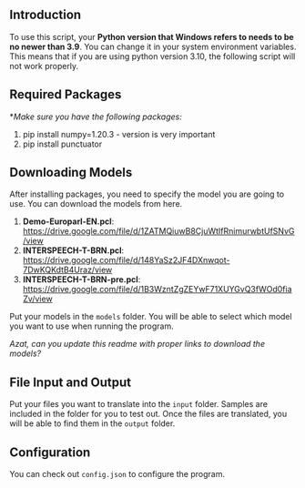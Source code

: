 Introduction
------------
To use this script, your **Python version that Windows refers to needs to be no newer than 3.9**. 
You can change it in your system environment variables.
This means that if you are using python version 3.10, the following script will not work properly.

Required Packages
-----------------
**Make sure you have the following packages:*

1. pip install numpy=1.20.3 - version is very important
2. pip install punctuator

Downloading Models
------------------
After installing packages, you need to specify the model you are going to use. You can download the models from here.

1. **Demo-Europarl-EN.pcl**: https://drive.google.com/file/d/1ZATMQiuwB8CjuWtIfRnimurwbtUfSNvG/view
2. **INTERSPEECH-T-BRN.pcl**: https://drive.google.com/file/d/148YaSz2JF4DXnwqot-7DwKQKdtB4Uraz/view
3. **INTERSPEECH-T-BRN-pre.pcl**: https://drive.google.com/file/d/1B3WzntZgZEYwF71XUYGvQ3fWOd0fiaZv/view

Put your models in the `models` folder. You will be able to select which model you want to use when running the program.

*Azat, can you update this readme with proper links to download the models?*

File Input and Output
---------------------
Put your files you want to translate into the `input` folder. Samples are included in the folder for you to test out.
Once the files are translated, you will be able to find them in the `output` folder.

Configuration
--------------
You can check out `config.json` to configure the program.

